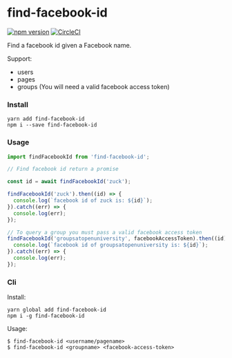 # find-facebook-id

[![npm version](https://badge.fury.io/js/find-facebook-id.svg)](https://badge.fury.io/js/find-facebook-id)
[![CircleCI](https://circleci.com/gh/pradel/find-facebook-id.svg?style=svg)](https://circleci.com/gh/pradel/find-facebook-id)

Find a facebook id given a Facebook name.

Support:
- users
- pages
- groups (You will need a valid facebook access token)

### Install
```
yarn add find-facebook-id
npm i --save find-facebook-id
```

### Usage
```javascript
import findFacebookId from 'find-facebook-id';

// Find facebook id return a promise

const id = await findFacebookId('zuck');

findFacebookId('zuck').then((id) => {
  console.log(`facebook id of zuck is: ${id}`);
}).catch((err) => {
  console.log(err);
});

// To query a group you must pass a valid facebook access token
findFacebookId('groupsatopenuniversity', facebookAccessToken).then((id) => {
  console.log(`facebook id of groupsatopenuniversity is: ${id}`);
}).catch((err) => {
  console.log(err);
});
```

### Cli
Install:
```
yarn global add find-facebook-id
npm i -g find-facebook-id
```

Usage:
```
$ find-facebook-id <username/pagename>
$ find-facebook-id <groupname> <facebook-access-token>
```
